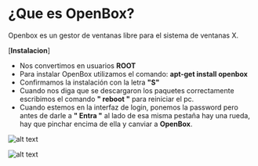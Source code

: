 # ¿Que es OpenBox?  
Openbox es un gestor de ventanas libre para el sistema de ventanas X.  

[**Instalacion**]  
- Nos convertimos en usuarios **ROOT**
- Para instalar OpenBox utilizamos el comando: **apt-get install openbox**  
- Confirmamos la instalación con la letra **"S"** 
- Cuando nos diga que se descargaron los paquetes correctamente escribimos el comando **" reboot "** para reiniciar el pc.  
- Cuando estemos en la interfaz de login, ponemos la password pero antes de darle a **" Entra "** al lado de esa misma pestaña hay una rueda, hay que pinchar encima de ella y canviar a **OpenBox**.  

![alt text](https://image.ibb.co/etfr2f/Inkedopenbox-login-LI.jpg)  

![alt text](https://image.ibb.co/dCJ8F0/openbox.jpg)
